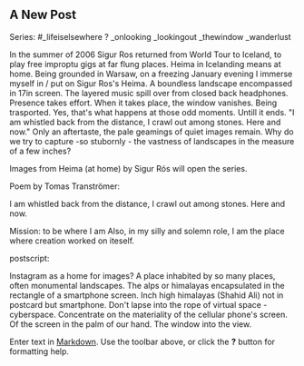 ## A New Post

Series: #_lifeiselsewhere ?
_onlooking
_lookingout
_thewindow
_wanderlust

In the summer of 2006 Sigur Ros returned from World Tour to Iceland, to play free improptu gigs at far flung places. Heima in Icelanding means at home. Being grounded in Warsaw, on a freezing January evening I immerse myself in / put on Sigur Ros's Heima. A boundless landscape encompassed in 17in screen. The layered music spill over from closed back headphones. Presence takes effort. When it takes place, the window vanishes. Being trasported. Yes, that's what happens at those odd moments. Untill it ends. "I am whistled back from the distance,
I crawl out among stones. Here and now." Only an aftertaste, the pale geamings of quiet images remain.
Why do we try to capture -so stubornly - the vastness of landscapes in the measure of a few inches?

Images from Heima (at home) by Sigur Rós will open the series. 

Poem by Tomas Tranströmer:

I am whistled back from the distance,
I crawl out among stones. Here and now.

Mission: to be where I am
Also, in my silly and solemn role,
I am the place
where creation worked on iteself.

postscript:

Instagram as a home for images? A place inhabited by so many places, often monumental landscapes. The alps or himalayas encapsulated in the rectangle of a smartphone screen. Inch high himalayas (Shahid Ali) not in postcard but smartphone. Don't lapse into the rope of virtual space - cyberspace. Concentrate on the materiality of the cellular phone's screen. Of the screen in the palm of our hand. The window into the view. 



Enter text in [Markdown](http://daringfireball.net/projects/markdown/). Use the toolbar above, or click the **?** button for formatting help.
